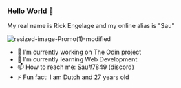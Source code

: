 ### Hello World 👋

My real name is Rick Engelage and my online alias is "Sau"


![resized-image-Promo(1)-modified](https://user-images.githubusercontent.com/87342682/187055617-946b5758-3147-40ec-9099-f12a7b00a874.png)


- 🔭 I’m currently working on The Odin project
- 🌱 I’m currently learning Web Development
- 📫 How to reach me: Sau#7849 (discord)
- ⚡ Fun fact: I am Dutch and 27 years old

